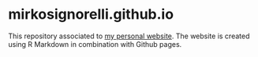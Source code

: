 # mirkosignorelli.github.io

This repository associated to [my personal website](https://mirkosignorelli.github.io/). The website is created using R Markdown in combination with Github pages.
